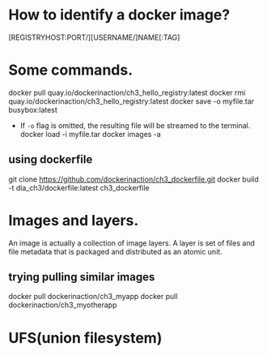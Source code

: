 # How to identify a docker image?
[REGISTRYHOST:PORT/][USERNAME/]NAME[:TAG]

# Some commands.
docker pull quay.io/dockerinaction/ch3_hello_registry:latest
docker rmi quay.io/dockerinaction/ch3_hello_registry:latest
docker save -o myfile.tar busybox:latest
- If `-o` flag is omitted, the resulting file will be streamed to the terminal.
docker load -i myfile.tar
docker images -a

## using dockerfile
git clone https://github.com/dockerinaction/ch3_dockerfile.git
docker build -t dia_ch3/dockerfile:latest ch3_dockerfile

# Images and layers.
An image is actually a collection of image layers.
A layer is set of files and file metadata that is packaged and distributed as an atomic unit.

## trying pulling similar images
docker pull dockerinaction/ch3_myapp
docker pull dockerinaction/ch3_myotherapp

# UFS(union filesystem)

